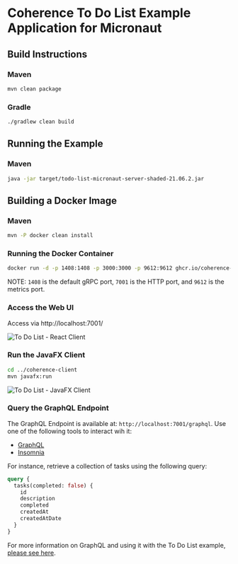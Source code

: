 # Coherence To Do List Example Application for Micronaut

## Build Instructions

### Maven

```bash
mvn clean package
```

### Gradle

```bash
./gradlew clean build
```

## Running the Example

### Maven

```bash  
java -jar target/todo-list-micronaut-server-shaded-21.06.2.jar
```

## Building a Docker Image

### Maven

```bash
mvn -P docker clean install
```

### Running the Docker Container

```bash
docker run -d -p 1408:1408 -p 3000:3000 -p 9612:9612 ghcr.io/coherence-community/todo-list-micronaut-server:latest
```

NOTE: `1408` is the default gRPC port, `7001` is the HTTP port, and `9612` is the metrics port.

### Access the Web UI

Access via http://localhost:7001/

![To Do List - React Client](../../assets/react-client.png)

### Run the JavaFX Client

```bash  
cd ../coherence-client
mvn javafx:run
```

![To Do List - JavaFX Client](../../assets/javafx-client.png)

### Query the GraphQL Endpoint

The GraphQL Endpoint is available at: `http://localhost:7001/graphql`. Use one of the following tools to interact wih it:

- [GraphQL](https://github.com/graphql/graphiql)
- [Insomnia](https://insomnia.rest/download)

For instance, retrieve a collection of tasks using the following query:

```graphql
query {
  tasks(completed: false) {
    id
    description
    completed
    createdAt
    createdAtDate
  }
}
```

For more information on GraphQL and using it with the To Do List example, [please see here](../graphql.md).
